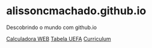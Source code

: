 # alissoncmachado.github.io
Descobrindo o mundo com github.io


[Calculadora WEB](https://alissoncmachado.github.io/Calculadora)
[Tabela UEFA](https://alissoncmachado.github.io/Tabela)
[Curriculum](https://alissoncmachado.github.io/Curriculum)